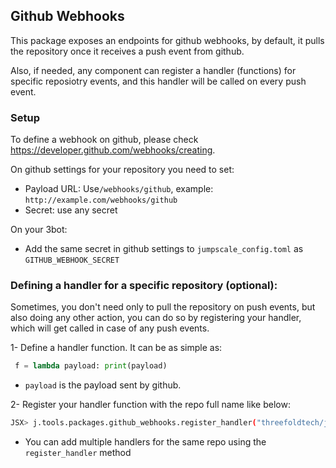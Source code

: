 ## Github Webhooks

This package exposes an endpoints for github webhooks, by default, it pulls the repository once it receives a push event from github.

Also, if needed, any component can register a handler (functions) for specific reposiotry events, and this handler will be called on every push event.

### Setup
To define a webhook on github, please check https://developer.github.com/webhooks/creating.

On github settings for your repository you need to set:
* Payload URL: Use`/webhooks/github`, example: `http://example.com/webhooks/github`
* Secret: use any secret

On your 3bot:
* Add the same secret in github settings to ```jumpscale_config.toml``` as ```GITHUB_WEBHOOK_SECRET```

### Defining a handler for a specific repository (optional):
Sometimes, you don't need only to pull the repository on push events, but also doing any other action, you can do so by registering your handler, which will get called in case of any push events.

1- Define a handler function. It can be as simple as: 
```python
 f = lambda payload: print(payload)
```
- ```payload``` is the payload sent by github.

2- Register your handler function with the repo full name like below:
```bash
JSX> j.tools.packages.github_webhooks.register_handler("threefoldtech/jumpscaleX_core", f)
```
- You can add multiple handlers for the same repo using the ```register_handler``` method


